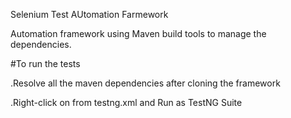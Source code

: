 
Selenium Test AUtomation Farmework

Automation framework using Maven build tools to manage the dependencies.

#To run the tests

.Resolve all the maven dependencies after cloning the framework

.Right-click on from testng.xml and Run as TestNG Suite
